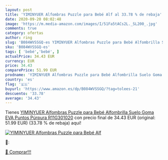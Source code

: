 ```yaml
---
layout: post
title: 'YIMINYUER Alfombras Puzzle para Bebé Alf al 33.78 % de rebaja'
date: 2020-09-20 08:02:48
image: 'https://m.media-amazon.com/images/I/51Fa5tACs2L._SL200_.jpg'
comments: true
category: ofertas
author: ring
slug: 'B084WVSSGQ-es YIMINYUER Alfombras Puzzle para Bebé Alfombrilla Suelo...'
sku: 'B084WVSSGQ-es'
tags: [ 'bebé','bebé', ]
actualPrice: 34.43 EUR
currency: EUR
price: 34.43
comparePrice: 51.99 EUR
prodname: 'YIMINYUER Alfombras Puzzle para Bebé Alfombrilla Suelo Goma EVA Puntos Púrpura R11G301020'
country: 'es'
flag: '🇪🇸'
buyurl: 'https://www.amazon.es/dp/B084WVSSGQ/?tag=tolees-21'
descuento: '33.78'
average: '34.43'
---
```


Tienes [YIMINYUER Alfombras Puzzle para Bebé Alfombrilla Suelo Goma EVA Puntos Púrpura R11G301020](https://www.amazon.es/dp/B084WVSSGQ/?tag=tolees-21) con precio final de  34.43 EUR (original: 51.99 EUR) (33.78 %  de rebaja) aqui!

[![YIMINYUER Alfombras Puzzle para Bebé Alf](https://m.media-amazon.com/images/I/51Fa5tACs2L._SL200_.jpg)](https://www.amazon.es/dp/B084WVSSGQ/?tag=tolees-21)

🔎:


[🛒 Comprar!!!](https://www.amazon.es/dp/B084WVSSGQ/?tag=tolees-21)
